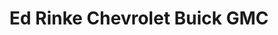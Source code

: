 ---
title: "Ed Rinke Chevrolet Buick GMC"
url: /center-line/ed-rinke-chevrolet-buick-gmc/
shop: car
---